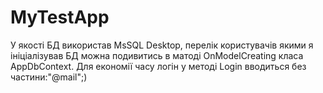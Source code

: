 # MyTestApp
У якості БД використав MsSQL Desktop, перелік користувачів якими я ініціалізував БД можна подивитись в матоді OnModelCreating класа AppDbContext. Для економії часу логін у методі Login вводиться без частини:"@mail";)
